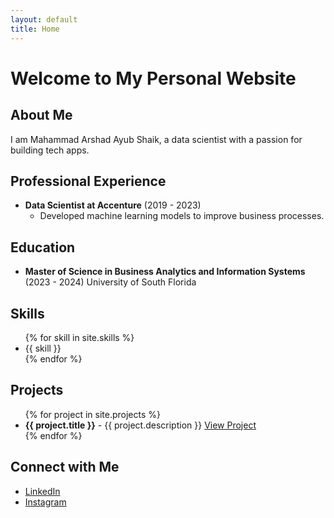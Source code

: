 ```yaml
---
layout: default
title: Home
---
```


# Welcome to My Personal Website

## About Me
I am Mahammad Arshad Ayub Shaik, a data scientist with a passion for building tech apps.

## Professional Experience
- **Data Scientist at Accenture** (2019 - 2023)
  - Developed machine learning models to improve business processes.

## Education
- **Master of Science in Business Analytics and Information Systems** (2023 - 2024)
    University of South Florida

## Skills
<ul>
{% for skill in site.skills %}
  <li>{{ skill }}</li>
{% endfor %}
</ul>

## Projects
<ul>
{% for project in site.projects %}
  <li>
    <strong>{{ project.title }}</strong> - {{ project.description }} 
    <a href="{{ project.link }}">View Project</a>
  </li>
{% endfor %}
</ul>

## Connect with Me
<ul>
  <li><a href="{{ site.linkedin }}" target="_blank">LinkedIn</a></li>
  <li><a href="{{ site.instagram }}" target="_blank">Instagram</a></li>
</ul>
